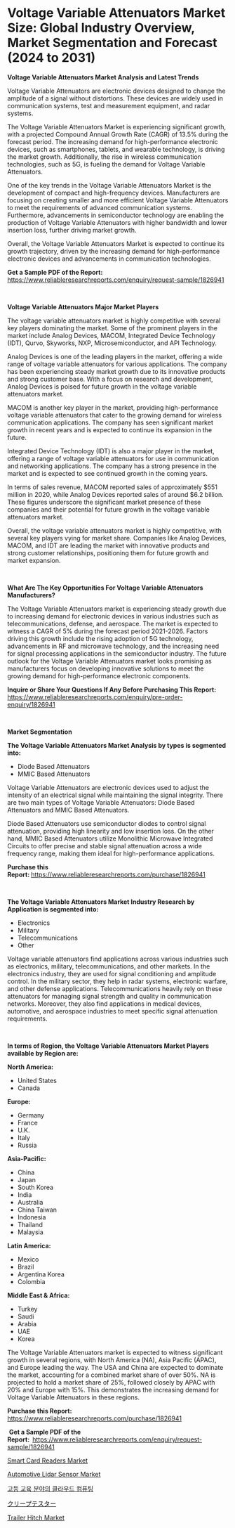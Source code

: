 <p><h1>Voltage Variable Attenuators Market Size: Global Industry Overview, Market Segmentation and Forecast (2024 to 2031)</h1></p><p><strong>Voltage Variable Attenuators Market Analysis and Latest Trends</strong></p>
<p><p>Voltage Variable Attenuators are electronic devices designed to change the amplitude of a signal without distortions. These devices are widely used in communication systems, test and measurement equipment, and radar systems.</p><p>The Voltage Variable Attenuators Market is experiencing significant growth, with a projected Compound Annual Growth Rate (CAGR) of 13.5% during the forecast period. The increasing demand for high-performance electronic devices, such as smartphones, tablets, and wearable technology, is driving the market growth. Additionally, the rise in wireless communication technologies, such as 5G, is fueling the demand for Voltage Variable Attenuators.</p><p>One of the key trends in the Voltage Variable Attenuators Market is the development of compact and high-frequency devices. Manufacturers are focusing on creating smaller and more efficient Voltage Variable Attenuators to meet the requirements of advanced communication systems. Furthermore, advancements in semiconductor technology are enabling the production of Voltage Variable Attenuators with higher bandwidth and lower insertion loss, further driving market growth.</p><p>Overall, the Voltage Variable Attenuators Market is expected to continue its growth trajectory, driven by the increasing demand for high-performance electronic devices and advancements in communication technologies.</p></p>
<p><strong>Get a Sample PDF of the Report:&nbsp;</strong> <a href="https://www.reliableresearchreports.com/enquiry/request-sample/1826941">https://www.reliableresearchreports.com/enquiry/request-sample/1826941</a></p>
<p>&nbsp;</p>
<p><strong>Voltage Variable Attenuators Major Market Players</strong></p>
<p><p>The voltage variable attenuators market is highly competitive with several key players dominating the market. Some of the prominent players in the market include Analog Devices, MACOM, Integrated Device Technology (IDT), Qurvo, Skyworks, NXP, Microsemiconductor, and API Technology.</p><p>Analog Devices is one of the leading players in the market, offering a wide range of voltage variable attenuators for various applications. The company has been experiencing steady market growth due to its innovative products and strong customer base. With a focus on research and development, Analog Devices is poised for future growth in the voltage variable attenuators market.</p><p>MACOM is another key player in the market, providing high-performance voltage variable attenuators that cater to the growing demand for wireless communication applications. The company has seen significant market growth in recent years and is expected to continue its expansion in the future.</p><p>Integrated Device Technology (IDT) is also a major player in the market, offering a range of voltage variable attenuators for use in communication and networking applications. The company has a strong presence in the market and is expected to see continued growth in the coming years.</p><p>In terms of sales revenue, MACOM reported sales of approximately $551 million in 2020, while Analog Devices reported sales of around $6.2 billion. These figures underscore the significant market presence of these companies and their potential for future growth in the voltage variable attenuators market.</p><p>Overall, the voltage variable attenuators market is highly competitive, with several key players vying for market share. Companies like Analog Devices, MACOM, and IDT are leading the market with innovative products and strong customer relationships, positioning them for future growth and market expansion.</p></p>
<p>&nbsp;</p>
<p><strong>What Are The Key Opportunities For Voltage Variable Attenuators Manufacturers?</strong></p>
<p><p>The Voltage Variable Attenuators market is experiencing steady growth due to increasing demand for electronic devices in various industries such as telecommunications, defense, and aerospace. The market is expected to witness a CAGR of 5% during the forecast period 2021-2026. Factors driving this growth include the rising adoption of 5G technology, advancements in RF and microwave technology, and the increasing need for signal processing applications in the semiconductor industry. The future outlook for the Voltage Variable Attenuators market looks promising as manufacturers focus on developing innovative solutions to meet the growing demand for high-performance electronic components.</p></p>
<p><strong>Inquire or Share Your Questions If Any Before Purchasing This Report:</strong> <a href="https://www.reliableresearchreports.com/enquiry/pre-order-enquiry/1826941">https://www.reliableresearchreports.com/enquiry/pre-order-enquiry/1826941</a></p>
<p>&nbsp;</p>
<p><strong>Market Segmentation</strong></p>
<p><strong>The Voltage Variable Attenuators Market Analysis by types is segmented into:</strong></p>
<p><ul><li>Diode Based Attenuators</li><li>MMIC Based Attenuators</li></ul></p>
<p><p>Voltage Variable Attenuators are electronic devices used to adjust the intensity of an electrical signal while maintaining the signal integrity. There are two main types of Voltage Variable Attenuators: Diode Based Attenuators and MMIC Based Attenuators.</p><p>Diode Based Attenuators use semiconductor diodes to control signal attenuation, providing high linearity and low insertion loss. On the other hand, MMIC Based Attenuators utilize Monolithic Microwave Integrated Circuits to offer precise and stable signal attenuation across a wide frequency range, making them ideal for high-performance applications.</p></p>
<p><strong>Purchase this Report:&nbsp;</strong><a href="https://www.reliableresearchreports.com/purchase/1826941">https://www.reliableresearchreports.com/purchase/1826941</a></p>
<p>&nbsp;</p>
<p><strong>The Voltage Variable Attenuators Market Industry Research by Application is segmented into:</strong></p>
<p><ul><li>Electronics</li><li>Military</li><li>Telecommunications</li><li>Other</li></ul></p>
<p><p>Voltage variable attenuators find applications across various industries such as electronics, military, telecommunications, and other markets. In the electronics industry, they are used for signal conditioning and amplitude control. In the military sector, they help in radar systems, electronic warfare, and other defense applications. Telecommunications heavily rely on these attenuators for managing signal strength and quality in communication networks. Moreover, they also find applications in medical devices, automotive, and aerospace industries to meet specific signal attenuation requirements.</p></p>
<p>&nbsp;</p>
<p><strong>In terms of Region, the Voltage Variable Attenuators Market Players available by Region are:</strong></p>
<p>
    <p> <strong> North America: </strong>
        <ul>
            <li>United States</li>
            <li>Canada</li>
        </ul>
        </p> 
    <p> <strong> Europe: </strong>
        <ul>
            <li>Germany</li>
            <li>France</li>
            <li>U.K.</li>
            <li>Italy</li>
            <li>Russia</li>
        </ul>
        </p> 
    <p> <strong> Asia-Pacific: </strong>
        <ul>
            <li>China</li>
            <li>Japan</li>
            <li>South Korea</li>
            <li>India</li>
            <li>Australia</li>
            <li>China Taiwan</li>
            <li>Indonesia</li>
            <li>Thailand</li>
            <li>Malaysia</li>
        </ul>
        </p> 
    <p> <strong> Latin America: </strong>
        <ul>
            <li>Mexico</li>
            <li>Brazil</li>
            <li>Argentina Korea</li>
            <li>Colombia</li>
        </ul>
        </p> 
    <p> <strong> Middle East & Africa: </strong>
        <ul>
            <li>Turkey</li>
            <li>Saudi</li>
            <li>Arabia</li>
            <li>UAE</li>
            <li>Korea</li>
        </ul>
    </p>
    </p>
<p><p>The Voltage Variable Attenuators market is expected to witness significant growth in several regions, with North America (NA), Asia Pacific (APAC), and Europe leading the way. The USA and China are expected to dominate the market, accounting for a combined market share of over 50%. NA is projected to hold a market share of 25%, followed closely by APAC with 20% and Europe with 15%. This demonstrates the increasing demand for Voltage Variable Attenuators in these regions.</p></p>
<p><strong>Purchase this Report: </strong><a href="https://www.reliableresearchreports.com/purchase/1826941">https://www.reliableresearchreports.com/purchase/1826941</a></p>
<p>&nbsp;<strong>Get a Sample PDF of the Report:&nbsp;&nbsp;</strong><a href="https://www.reliableresearchreports.com/enquiry/request-sample/1826941">https://www.reliableresearchreports.com/enquiry/request-sample/1826941</a></p>
<p><strong></strong></p>
<p><p><a href="https://github.com/shotows/Market-Research-Report-List-2/blob/main/smart-card-readers-market.md">Smart Card Readers Market</a></p><p><a href="https://issuu.com/reportprime-2/docs/automotive-lidar-sensor-market-size-2030.pptx">Automotive Lidar Sensor Market</a></p><p><a href="https://github.com/darrellockm3ytan895656/Market-Research-Report-List-1/blob/main/344080910914.md">고등 교육 분야의 클라우드 컴퓨팅</a></p><p><a href="https://github.com/ReganWisoky2023/Market-Research-Report-List-1/blob/main/487856111770.md">クリープテスター</a></p><p><a href="https://issuu.com/reportprime-2/docs/trailer-hitch-market-size-2030.pptx">Trailer Hitch Market</a></p></p>